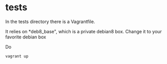 tests
======

In the tests directory there is a Vagrantfile.

It relies on *deb8_base", which is a private debian8 box.
Change it to your favorite debian box

Do

    vagrant up
